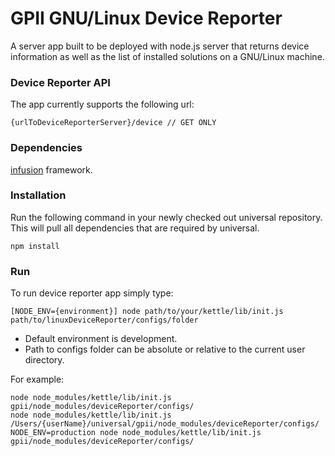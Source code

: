 GPII GNU/Linux Device Reporter
==============================

A server app built to be deployed with node.js server that returns device information as well as the list of installed solutions on a GNU/Linux machine.

### Device Reporter API

The app currently supports the following url:

    {urlToDeviceReporterServer}/device // GET ONLY

### Dependencies

[infusion](https://github.com/fluid-project/infusion) framework.

### Installation

Run the following command in your newly checked out universal repository. This
will pull all dependencies that are required by universal.

    npm install

### Run

To run device reporter app simply type:

    [NODE_ENV={environment}] node path/to/your/kettle/lib/init.js path/to/linuxDeviceReporter/configs/folder

- Default environment is development.
- Path to configs folder can be absolute or relative to the current user directory.

For example:

    node node_modules/kettle/lib/init.js gpii/node_modules/deviceReporter/configs/
    node node_modules/kettle/lib/init.js /Users/{userName}/universal/gpii/node_modules/deviceReporter/configs/
    NODE_ENV=production node node_modules/kettle/lib/init.js gpii/node_modules/deviceReporter/configs/
